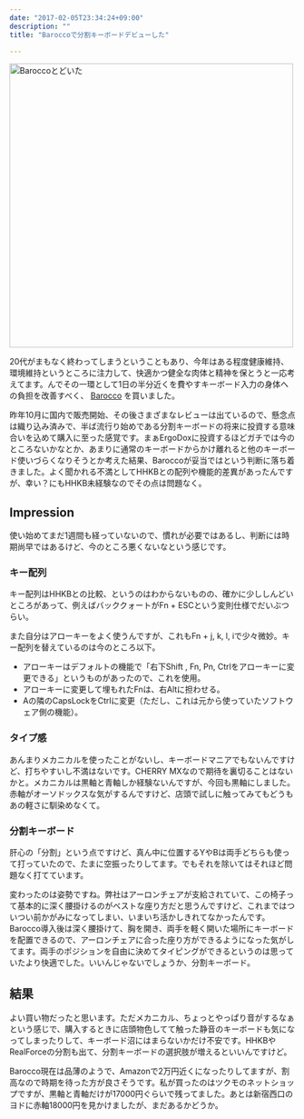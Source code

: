 ```yaml
---
date: "2017-02-05T23:34:24+09:00"
description: ""
title: "Baroccoで分割キーボードデビューした"

---
```


<a data-flickr-embed="true"  href="https://www.flickr.com/gp/chroju/hY667o" title="Baroccoとどいた"><img src="https://c1.staticflickr.com/1/579/31813875193_36398a3d15.jpg" width="500" height="500" alt="Baroccoとどいた"></a><script async src="//embedr.flickr.com/assets/client-code.js" charset="utf-8"></script>

20代がまもなく終わってしまうということもあり、今年はある程度健康維持、環境維持というところに注力して、快適かつ健全な肉体と精神を保とうと一応考えてます。んでその一環として1日の半分近くを費やすキーボード入力の身体への負担を改善すべく、 [Barocco](https://www.mistelkeyboard.com/keyboards) を買いました。

昨年10月に国内で販売開始、その後さまざまなレビューは出ているので、懸念点は織り込み済みで、半ば流行り始めである分割キーボードの将来に投資する意味合いを込めて購入に至った感覚です。まぁErgoDoxに投資するほどガチでは今のところないかなとか、あまりに通常のキーボードからかけ離れると他のキーボード使いづらくなりそうとか考えた結果、Baroccoが妥当ではという判断に落ち着きました。よく聞かれる不満としてHHKBとの配列や機能的差異があったんですが、幸い？にもHHKB未経験なのでその点は問題なく。

Impression
----

使い始めてまだ1週間も経っていないので、慣れが必要ではあるし、判断には時期尚早ではあるけど、今のところ悪くないなという感じです。

### キー配列

キー配列はHHKBとの比較、というのはわからないものの、確かに少ししんどいところがあって、例えばバッククォートがFn + ESCという変則仕様でだいぶつらい。

また自分はアローキーをよく使うんですが、これもFn + j, k, l, iで少々微妙。キー配列を替えているのは今のところ以下。

* アローキーはデフォルトの機能で「右下Shift , Fn, Pn, Ctrlをアローキーに変更できる」というものがあったので、これを使用。
* アローキーに変更して埋もれたFnは、右Altに担わせる。
* Aの隣のCapsLockをCtrlに変更（ただし、これは元から使っていたソフトウェア側の機能）。

### タイプ感

あんまりメカニカルを使ったことがないし、キーボードマニアでもないんですけど、打ちやすいし不満はないです。CHERRY MXなので期待を裏切ることはないかと。メカニカルは黒軸と青軸しか経験ないんですが、今回も黒軸にしました。赤軸がオーソドックスな気がするんですけど、店頭で試しに触ってみてもどうもあの軽さに馴染めなくて。

### 分割キーボード

肝心の「分割」という点ですけど、真ん中に位置するYやBは両手どちらも使って打っていたので、たまに空振ったりしてます。でもそれを除いてはそれほど問題なく打てています。

変わったのは姿勢ですね。弊社はアーロンチェアが支給されていて、この椅子って基本的に深く腰掛けるのがベストな座り方だと思うんですけど、これまではついつい前かがみになってしまい、いまいち活かしきれてなかったんです。Barocco導入後は深く腰掛けて、胸を開き、両手を軽く開いた場所にキーボードを配置できるので、アーロンチェアに合った座り方ができるようになった気がしてます。両手のポジションを自由に決めてタイピングができるというのは思っていたより快適でした。いいんじゃないでしょうか、分割キーボード。

結果
----

よい買い物だったと思います。ただメカニカル、ちょっとやっぱり音がするなぁという感じで、購入するときに店頭物色してて触った静音のキーボードも気になってしまったりして、キーボード沼にはまらないかだけ不安です。HHKBやRealForceの分割も出て、分割キーボードの選択肢が増えるといいんですけど。

Barocco現在は品薄のようで、Amazonで2万円近くになったりしてますが、割高なので時期を待った方が良さそうです。私が買ったのはツクモのネットショップですが、黒軸と青軸だけが17000円ぐらいで残ってました。あとは新宿西口のヨドに赤軸18000円を見かけましたが、まだあるかどうか。

